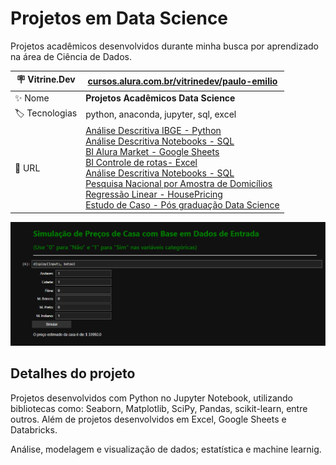 # Projetos em Data Science

Projetos acadêmicos desenvolvidos durante minha busca por aprendizado na área de Ciência de Dados.


| :placard: Vitrine.Dev | [cursos.alura.com.br/vitrinedev/paulo-emilio](https://cursos.alura.com.br/vitrinedev/paulo-emilio) |
| -------------  | --- |
| :sparkles: Nome        | **Projetos Acadêmicos Data Science**
| :label: Tecnologias | python, anaconda, jupyter, sql, excel
| :rocket: URL        | [Análise Descritiva IBGE - Python](Analise-Descritiva/IBGE-Python/Projeto/Analise-Descritiva-IBGE.ipynb)<br>[Análise Descritiva Notebooks - SQL](Analise-Descritiva/Vendas_de_notebooks-SQL/Projeto-vendas-de-notebooks-com-SQL.html)<br>[BI Alura Market - Google Sheets](Business-Intelligence/Alura_Market-Sheets)<br>[BI Controle de rotas- Excel](Business-Intelligence/Controle_de_Rotas-Excel)<br>[Análise Descritiva Notebooks - SQL](Analise-Descritiva/Vendas_de_notebooks-SQL/Projeto-vendas-de-notebooks-com-SQL.html)<br>[Pesquisa Nacional por Amostra de Domicílios](Probabilidades-e-Estimacoes/Projeto/Pesquisa-Nacional-por-Amostra-de-Domicilios.ipynb)<br>[Regressão Linear - HousePricing](Regressao-Linear/Projeto)<br>[Estudo de Caso - Pós graduação Data Science](Projeto-Pos-Graduacao-Data-Science/Limpeza%20e%20Tratamento%20de%20Dados%20com%20Python%20-%20Paulo%20Emilio%20Oliveira.pdf)

<!-- Inserir imagem com a #vitrinedev ao final do link -->
[![Regressao-Linear](Regressao-Linear/prints/print.png#vitrinedev)](Regressao-Linear/Projeto)

## Detalhes do projeto

Projetos desenvolvidos com Python no Jupyter Notebook, utilizando bibliotecas como: Seaborn, Matplotlib, SciPy, Pandas, scikit-learn, entre outros. Além de projetos desenvolvidos em Excel, Google Sheets e Databricks.

Análise, modelagem e visualização de dados; estatística e machine learnig.
